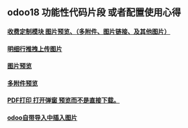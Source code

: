 ## odoo18 功能性代码片段 或者配置使用心得
#### [收费定制模块 图片预览、（多附件、图片链接、及其他图片）]( https://github.com/gilbert-yuan/image_views)
#### [  ](https://github.com/gilbert-yuan/odoo-experience/blob/main/screenshot-20250927-103527.png)
#### [ 明细行推拽上传图片  ]( https://github.com/gilbert-yuan/odoo-experience/blob/main/screenshot-20250927-103620.png )
#### [ 图片预览  ](https://github.com/gilbert-yuan/odoo-experience/blob/main/20250927-103347.jpg )
#### [ 多附件预览  ]( https://github.com/gilbert-yuan/odoo-experience/blob/main/20250927-103341.jpg )
#### [PDF打印 打开弹窗 预览而不是直接下载。](https://github.com/gilbert-yuan/pdf_preview)
#### [odoo自带导入中插入图片]( https://github.com/gilbert-yuan/odoo-experience/blob/main/odoo%E8%87%AA%E5%B8%A6%E6%8F%92%E5%85%A5excel%E4%B8%AD%E5%9B%BE%E7%89%87.md)
